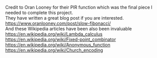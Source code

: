 Credit to Oran Looney for their PIR function which was the final piece I needed to complete this project.  
They have written a great blog post if you are interested.  
https://www.oranlooney.com/post/slow-fibonacci/  
And these Wikipedia articles have been also been invaluable  
https://en.wikipedia.org/wiki/Lambda_calculus  
https://en.wikipedia.org/wiki/Fixed-point_combinator  
https://en.wikipedia.org/wiki/Anonymous_function  
https://en.wikipedia.org/wiki/Church_encoding  
